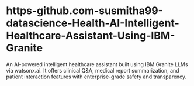 # https-github.com-susmitha99-datascience-Health-AI-Intelligent-Healthcare-Assistant-Using-IBM-Granite
An AI-powered intelligent healthcare assistant built using IBM Granite LLMs via watsonx.ai. It offers clinical Q&amp;A, medical report summarization, and patient interaction features with enterprise-grade safety and transparency.
